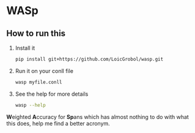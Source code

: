 WASp
====

## How to run this

1. Install it

   ```bash
   pip install git+https://github.com/LoicGrobol/wasp.git
   ```

2. Run it on your conll file

   ```bash
   wasp myfile.conll
   ```

3. See the help for more details

   ```bash
   wasp --help
   ```

**W**eighted **A**ccuracy for **Sp**ans which has almost nothing to do with what this does, help me
find a better acronym.
